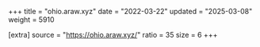 +++
title = "ohio.araw.xyz"
date = "2022-03-22"
updated = "2025-03-08"
weight = 5910

[extra]
source = "https://ohio.araw.xyz/"
ratio = 35
size = 6
+++
